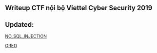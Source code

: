## Writeup CTF nội bộ Viettel Cyber Security 2019

## Updated:

[NO_SQL_INJECTION](NO_SQL_INJECTION.md)

[OREO](OREO.md)